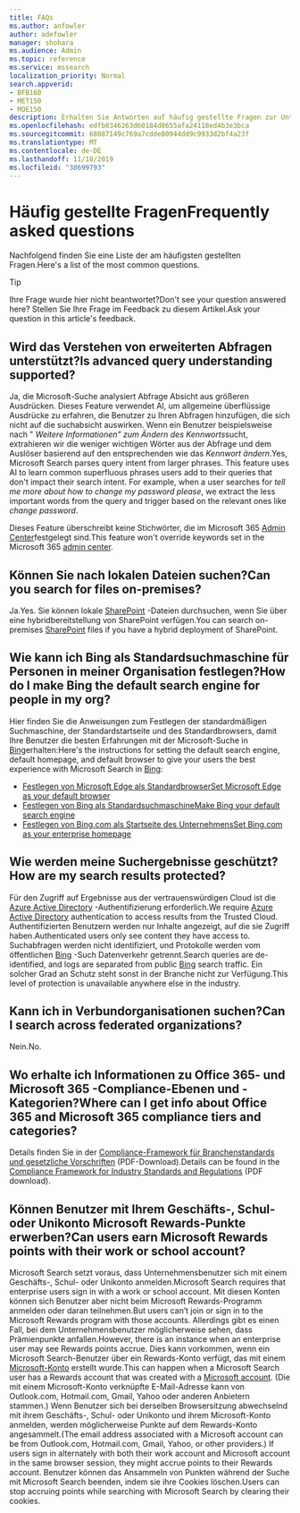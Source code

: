 ```yaml
---
title: FAQs
ms.author: anfowler
author: adefowler
manager: shohara
ms.audience: Admin
ms.topic: reference
ms.service: mssearch
localization_priority: Normal
search.appverid:
- BFB160
- MET150
- MOE150
description: Erhalten Sie Antworten auf häufig gestellte Fragen zur Unternehmenssuche und zu Microsoft Search
ms.openlocfilehash: edfb8346263d60184d8655afa24118ed4b3e3bca
ms.sourcegitcommit: 68087149c769a7cdde80944dd9c9933d2bf4a23f
ms.translationtype: MT
ms.contentlocale: de-DE
ms.lasthandoff: 11/18/2019
ms.locfileid: "38699793"
---
```

# <a name="frequently-asked-questions"></a><span data-ttu-id="3483f-103">Häufig gestellte Fragen</span><span class="sxs-lookup"><span data-stu-id="3483f-103">Frequently asked questions</span></span>

<span data-ttu-id="3483f-104">Nachfolgend finden Sie eine Liste der am häufigsten gestellten Fragen.</span><span class="sxs-lookup"><span data-stu-id="3483f-104">Here's a list of the most common questions.</span></span>

> [!TIP]
> <span data-ttu-id="3483f-105">Ihre Frage wurde hier nicht beantwortet?</span><span class="sxs-lookup"><span data-stu-id="3483f-105">Don't see your question answered here?</span></span> <span data-ttu-id="3483f-106">Stellen Sie Ihre Frage im Feedback zu diesem Artikel.</span><span class="sxs-lookup"><span data-stu-id="3483f-106">Ask your question in this article's feedback.</span></span>

## <a name="is-advanced-query-understanding-supported"></a><span data-ttu-id="3483f-107">Wird das Verstehen von erweiterten Abfragen unterstützt?</span><span class="sxs-lookup"><span data-stu-id="3483f-107">Is advanced query understanding supported?</span></span>

<span data-ttu-id="3483f-p102">Ja, die Microsoft-Suche analysiert Abfrage Absicht aus größeren Ausdrücken. Dieses Feature verwendet AI, um allgemeine überflüssige Ausdrücke zu erfahren, die Benutzer zu Ihren Abfragen hinzufügen, die sich nicht auf die suchabsicht auswirken. Wenn ein Benutzer beispielsweise nach " *Weitere Informationen" zum Ändern des Kennworts*sucht, extrahieren wir die weniger wichtigen Wörter aus der Abfrage und dem Auslöser basierend auf den entsprechenden wie das *Kennwort ändern*.</span><span class="sxs-lookup"><span data-stu-id="3483f-p102">Yes, Microsoft Search parses query intent from larger phrases. This feature uses AI to learn common superfluous phrases users add to their queries that don't impact their search intent. For example, when a user searches for *tell me more about how to change my password please*, we extract the less important words from the query and trigger based on the relevant ones like *change password*.</span></span>
  
<span data-ttu-id="3483f-111">Dieses Feature überschreibt keine Stichwörter, die im Microsoft 365 [Admin Center](https://admin.microsoft.com)festgelegt sind.</span><span class="sxs-lookup"><span data-stu-id="3483f-111">This feature won't override keywords set in the Microsoft 365 [admin center](https://admin.microsoft.com).</span></span>
  
## <a name="can-you-search-for-files-on-premises"></a><span data-ttu-id="3483f-112">Können Sie nach lokalen Dateien suchen?</span><span class="sxs-lookup"><span data-stu-id="3483f-112">Can you search for files on-premises?</span></span>

<span data-ttu-id="3483f-113">Ja.</span><span class="sxs-lookup"><span data-stu-id="3483f-113">Yes.</span></span> <span data-ttu-id="3483f-114">Sie können lokale [SharePoint](http://sharepoint.com/) -Dateien durchsuchen, wenn Sie über eine hybridbereitstellung von SharePoint verfügen.</span><span class="sxs-lookup"><span data-stu-id="3483f-114">You can search on-premises [SharePoint](http://sharepoint.com/) files if you have a hybrid deployment of SharePoint.</span></span>
  
## <a name="how-do-i-make-bing-the-default-search-engine-for-people-in-my-org"></a><span data-ttu-id="3483f-115">Wie kann ich Bing als Standardsuchmaschine für Personen in meiner Organisation festlegen?</span><span class="sxs-lookup"><span data-stu-id="3483f-115">How do I make Bing the default search engine for people in my org?</span></span>

<span data-ttu-id="3483f-116">Hier finden Sie die Anweisungen zum Festlegen der standardmäßigen Suchmaschine, der Standardstartseite und des Standardbrowsers, damit Ihre Benutzer die besten Erfahrungen mit der Microsoft-Suche in [Bing](https://Bing.com)erhalten:</span><span class="sxs-lookup"><span data-stu-id="3483f-116">Here's the instructions for setting the default search engine, default homepage, and default browser to give your users the best experience with Microsoft Search in [Bing](https://Bing.com):</span></span>

- [<span data-ttu-id="3483f-117">Festlegen von Microsoft Edge als Standardbrowser</span><span class="sxs-lookup"><span data-stu-id="3483f-117">Set Microsoft Edge as your default browser</span></span>](set-default-browser.md)
- [<span data-ttu-id="3483f-118">Festlegen von Bing als Standardsuchmaschine</span><span class="sxs-lookup"><span data-stu-id="3483f-118">Make Bing your default search engine</span></span>](set-default-search-engine.md)
- [<span data-ttu-id="3483f-119">Festlegen von Bing.com als Startseite des Unternehmens</span><span class="sxs-lookup"><span data-stu-id="3483f-119">Set Bing.com as your enterprise homepage</span></span>](set-default-homepage.md)

  
## <a name="how-are-my-search-results-protected"></a><span data-ttu-id="3483f-120">Wie werden meine Suchergebnisse geschützt?</span><span class="sxs-lookup"><span data-stu-id="3483f-120">How are my search results protected?</span></span>

<span data-ttu-id="3483f-121">Für den Zugriff auf Ergebnisse aus der vertrauenswürdigen Cloud ist die [Azure Active Directory](https://docs.microsoft.com/azure/active-directory/) -Authentifizierung erforderlich.</span><span class="sxs-lookup"><span data-stu-id="3483f-121">We require [Azure Active Directory](https://docs.microsoft.com/azure/active-directory/) authentication to access results from the Trusted Cloud.</span></span> <span data-ttu-id="3483f-122">Authentifizierten Benutzern werden nur Inhalte angezeigt, auf die sie Zugriff haben.</span><span class="sxs-lookup"><span data-stu-id="3483f-122">Authenticated users only see content they have access to.</span></span> <span data-ttu-id="3483f-123">Suchabfragen werden nicht identifiziert, und Protokolle werden vom öffentlichen [Bing](https://Bing.com) -Such Datenverkehr getrennt.</span><span class="sxs-lookup"><span data-stu-id="3483f-123">Search queries are de-identified, and logs are separated from public [Bing](https://Bing.com) search traffic.</span></span> <span data-ttu-id="3483f-124">Ein solcher Grad an Schutz steht sonst in der Branche nicht zur Verfügung.</span><span class="sxs-lookup"><span data-stu-id="3483f-124">This level of protection is unavailable anywhere else in the industry.</span></span>

## <a name="can-i-search-across-federated-organizations"></a><span data-ttu-id="3483f-125">Kann ich in Verbundorganisationen suchen?</span><span class="sxs-lookup"><span data-stu-id="3483f-125">Can I search across federated organizations?</span></span>

<span data-ttu-id="3483f-126">Nein.</span><span class="sxs-lookup"><span data-stu-id="3483f-126">No.</span></span>

## <a name="where-can-i-get-info-about-office-365-and-microsoft-365-compliance-tiers-and-categories"></a><span data-ttu-id="3483f-127">Wo erhalte ich Informationen zu Office 365- und Microsoft 365 -Compliance-Ebenen und -Kategorien?</span><span class="sxs-lookup"><span data-stu-id="3483f-127">Where can I get info about Office 365 and Microsoft 365 compliance tiers and categories?</span></span>

<span data-ttu-id="3483f-128">Details finden Sie in der [Compliance-Framework für Branchenstandards und gesetzliche Vorschriften](https://download.microsoft.com/download/B/2/7/B27B3EF3-8849-4C18-8BA4-5AD755728620/Compliance%20Framework_customer%20guidance.pdf) (PDF-Download).</span><span class="sxs-lookup"><span data-stu-id="3483f-128">Details can be found in the [Compliance Framework for Industry Standards and Regulations](https://download.microsoft.com/download/B/2/7/B27B3EF3-8849-4C18-8BA4-5AD755728620/Compliance%20Framework_customer%20guidance.pdf) (PDF download).</span></span>

## <a name="can-users-earn-microsoft-rewards-points-with-their-work-or-school-account"></a><span data-ttu-id="3483f-129">Können Benutzer mit Ihrem Geschäfts-, Schul- oder Unikonto Microsoft Rewards-Punkte erwerben?</span><span class="sxs-lookup"><span data-stu-id="3483f-129">Can users earn Microsoft Rewards points with their work or school account?</span></span>

<span data-ttu-id="3483f-130">Microsoft Search setzt voraus, dass Unternehmensbenutzer sich mit einem Geschäfts-, Schul- oder Unikonto anmelden.</span><span class="sxs-lookup"><span data-stu-id="3483f-130">Microsoft Search requires that enterprise users sign in with a work or school account.</span></span> <span data-ttu-id="3483f-131">Mit diesen Konten können sich Benutzer aber nicht beim Microsoft Rewards-Programm anmelden oder daran teilnehmen.</span><span class="sxs-lookup"><span data-stu-id="3483f-131">But users can’t join or sign in to the Microsoft Rewards program with those accounts.</span></span> <span data-ttu-id="3483f-132">Allerdings gibt es einen Fall, bei dem Unternehmensbenutzer möglicherweise sehen, dass Prämienpunkte anfallen.</span><span class="sxs-lookup"><span data-stu-id="3483f-132">However, there is an instance when an enterprise user may see Rewards points accrue.</span></span> <span data-ttu-id="3483f-133">Dies kann vorkommen, wenn ein Microsoft Search-Benutzer über ein Rewards-Konto verfügt, das mit einem <a href="https://www.microsoft.com/welcome?rtc=1">Microsoft-Konto</a> erstellt wurde.</span><span class="sxs-lookup"><span data-stu-id="3483f-133">This can happen when a Microsoft Search user has a Rewards account that was created with a <a href="https://www.microsoft.com/welcome?rtc=1">Microsoft account</a>.</span></span> <span data-ttu-id="3483f-134">(Die mit einem Microsoft-Konto verknüpfte E-Mail-Adresse kann von Outlook.com, Hotmail.com, Gmail, Yahoo oder anderen Anbietern stammen.) Wenn Benutzer sich bei derselben Browsersitzung abwechselnd mit ihrem Geschäfts-, Schul- oder Unikonto und ihrem Microsoft-Konto anmelden, werden möglicherweise Punkte auf dem Rewards-Konto angesammelt.</span><span class="sxs-lookup"><span data-stu-id="3483f-134">(The email address associated with a Microsoft account can be from Outlook.com, Hotmail.com, Gmail, Yahoo, or other providers.) If users sign in alternately with both their work account and Microsoft account in the same browser session, they might accrue points to their Rewards account.</span></span> <span data-ttu-id="3483f-135">Benutzer können das Ansammeln von Punkten während der Suche mit Microsoft Search beenden, indem sie ihre Cookies löschen.</span><span class="sxs-lookup"><span data-stu-id="3483f-135">Users can stop accruing points while searching with Microsoft Search by clearing their cookies.</span></span> 

